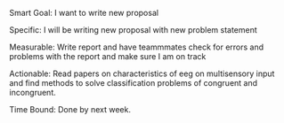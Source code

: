 Smart Goal: I want to write new proposal

Specific: I will be writing new proposal with new problem statement

Measurable: Write report and have teammmates check for errors and problems with the report and make sure I am on track

Actionable: Read papers on characteristics of eeg on multisensory input and find methods to solve classification problems of congruent and incongruent.

Time Bound: Done by next week.
